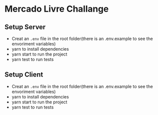 # Mercado Livre Challange

## Setup Server

* Creat an `.env` file in the root folder(there is an .env.example to see the envoriment variables)
* yarn to install dependencies
* yarn start to run the project
* yarn test to run tests



## Setup Client

* Creat an `.env` file in the root folder(there is an .env.example to see the envoriment variables)
* yarn to install dependencies
* yarn start to run the project
* yarn test to run tests